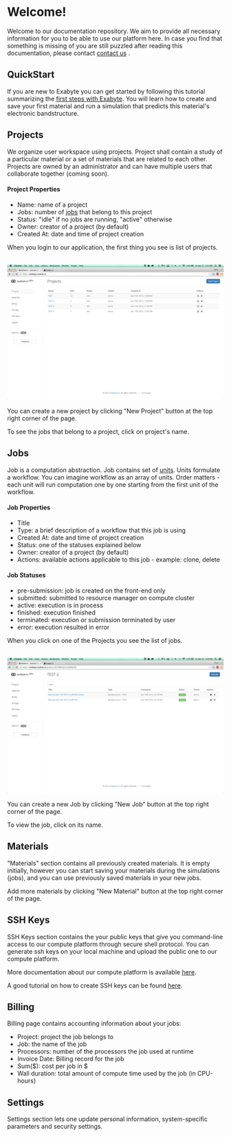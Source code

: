 
# Welcome!

Welcome to our documentation repository. We aim to provide all necessary information for you to be able to use our platform here. In case you find that something is missing of you are still puzzled after reading this documentation, please contact <a href="mailto:support@exabyte.io" target="_blank">contact us</a> .

## QuickStart

If you are new to Exabyte you can get started by following this tutorial summarizing the
[first steps with Exabyte](user-guides/first-steps.md). You will learn how to create and save your first material and run a simulation that predicts this material's electronic bandstructure.

## Projects

We organize user workspace using projects. Project shall contain a study of a particular material or a set of materials that are related to each other. Projects are owned by an administrator and can have multiple users that collaborate together (coming soon).

#### Project Properties

- Name: name of a project
- Jobs: number of [jobs](#jobs) that belong to this project
- Status: "idle" if no jobs are running, "active" otherwise
- Owner: creator of a project (by default)
- Created At: date and time of project creation

When you login to our application, the first thing you see is list of projects.

<br>
<img src="images/list_of_projects.png" width="800">
<br>

You can create a new project by clicking "New Project" button at the top right corner of the page.

To see the jobs that belong to a project, click on project's name.


## Jobs

Job is a computation abstraction. Job contains set of [units](#units).
Units formulate a workflow. You can imagine workflow as an array of units.
Order matters - each unit will run computation one by one starting from the first
unit of the workflow.

#### Job Properties

- Title
- Type: a brief description of a workflow that this job is using
- Created At: date and time of project creation
- Status: one of the statuses explained below
- Owner: creator of a project (by default)
- Actions: available actions applicable to this job - example: clone, delete


#### Job Statuses

- pre-submission: job is created on the front-end only
- submitted: submitted to resource manager on compute cluster
- active: execution is in process
- finished: execution finished
- terminated: execution or submission terminated by user
- error: execution resulted in error

When you click on one of the Projects you see the list of jobs.

<br>
<img src="images/list_of_jobs.png" width="800">
<br>

You can create a new Job by clicking "New Job" button at the top right corner of the page.

To view the job, click on its name.


## Materials

"Materials" section contains all previously created materials. It is empty initially, however you can start saving your materials during the simulations (jobs), and you can use previously saved materials in your new jobs.

Add more materials by clicking "New Material" button at the top right corner of the page.


## SSH Keys

SSH Keys section contains the your public keys that give you command-line access to our compute platform through secure shell protocol. You can generate ssh keys on your local machine and upload the public one to our compute platform.

More documentation about our compute platform is available [here](cluster/index.md).

A good tutorial on how to create SSH keys can be found [here](https://www.digitalocean.com/community/tutorials/how-to-set-up-ssh-keys--2).


## Billing

Billing page contains accounting information about your jobs:

- Project: project the job belongs to
- Job: the name of the job
- Processors: number of the processors the job used at runtime
- Invoice Date: Billing record for the job
- Sum($): cost per job in $
- Wall duration: total amount of compute time used by the job (in CPU-hours)

## Settings

Settings section lets one update personal information, system-specific parameters and security settings.


